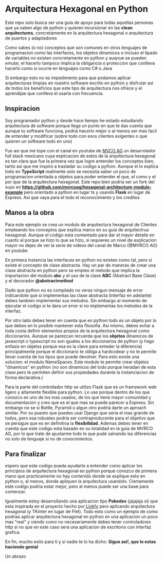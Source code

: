 <h1>Arquitectura Hexagonal en Python</h1>
<p>Este repo solo busca ser una guía de apoyo para todas aquellas personas que ya saben algo de python y quieren incursionar
en las <b>clean arquitectures</b>, concretamente en la arquitectura hexagonal o arquitectura de puertos y adaptadores</p>

<p>Como sabes (o no) conceptos que son comunes en otros lenguajes de programacion como las interfaces, los objetos dinamicos o incluso el tipado de variables
no existen concretamente en python y auqnue se pueden emular, el hacerlo tampoco implica la obligancia o proteccion que conlleva hacerlo como si ocurre en lenguajes
como C# o Java</p>

<p>Si embargo esto no es impedimento para que podamos aplicar arquitecturas limpias en nuestro software escrito en python y disfrutar asi de todos los beneficios
que este tipo de arquitectura nos ofrece y el aprendijae que conlleva el usarla con frecuencia.</p>

<h2>Inspiracion</h2>
<p>Soy programador python y desde hace tiempo he estado estudiando arquitectura de software porque llega un punto en que te das cuenta que aunque tu software
funciona, podria hacerlo mejor o al menos ser mas facil de entender y modificar (sobre todo con esos clientes exigentes o que quieren un software todo en uno)</p>

<p>Fue asi que me tope con el canal en youtube de <a href=https://www.youtube.com/@mvrcoag>MVCO AG</a> un desarrolador full stack mexicano cuya explicacion
de estos de la arquitectura hexagonal es tan clara que fue la primera vez que logre entender los conceptos bien, tanto asi que me inspiro a trasladar su codigo a python.
Aunque el lo explica todo en <b>TypeScript</b> realmente solo se necesita saber un poco de programacion orientada a objetos para poder entender el que, el como y 
el por que de la arquitectura hexagonal.
Este repo bien podria ser un fork del suyo en <a href="https://github.com/mvrcoag/hexagonal-architecture-module-example"><b>https://github.com/mvrcoag/hexagonal-architecture-module-example</b></a>
pero orientado a python en lugar ts y usando <b>Flask</b> en lugar de Express. Asi que vaya para el todo el reconocimiento y los creditos</p>

<h2>Manos a la obra</h2>
<p>Para este ejemplo se crea un modulo de arquitectura hexagonal de Clientes empleando los conceptos que explica marco en su guia de arquitectrua hexagonal. Aunque el
codigo esta comentado para dar el mayor detalle en cuanto al porque se hizo lo que se hizo, si requieres un nivel de explicacion mayor no dejes de ver 
la serie de videos del canal de Marco (@MVRCO AG) en youtube</p>
<p>En primera instancia las interfaces en python no existen como tal, pero si existe el concepto de clase abstracta. Hay un par de maneras de crear una clase
abstracta en python pero se empleo el metodo que implica la importacion del modulo <b>abc</b> y el uso de la clase <b>ABC</b> (Abstract Base Clase) y el 
decorador <b>@abstractmethod</b></p>

<p>
  Dado que python no es compilado no veras ningun mensaje de error indicandote que si implementas las clase abstracta (interfaz en adelante) debes tambien
  implementar sus metodos. Sin embargo al momento de ejecutar el codigo si te dara un error si no implementas los metodos de la interfaz.
</p>
<p>
  Por otro lado debes tener en cuenta que en python todo es un objeto por lo que debes en lo posible mantener esta filosofia.
  Asi mismo, debes evitar a toda costa definir elementos propios de la arquitectura hexagonal como diccionarios. Aunque se parezcan recuerda que los <b>objetos</b> dinamicos
  de javascript o typescript no son iguales a los diccionarios de python (y hago enfasis en objetos porque esa es la clave para enteder la diferencia) principalmente
  porque el diccionario te obliga a hardcodear y no te permite llevar cuenta de los tipos que puede devolver. Para esto existe una solucion: el modulo NameSpaces.
  Este modulo te permite crear objetos "dinamicos" en python (no son dinamicos del todo porque heradan de esta clase pero te permiten definir sus propiedades durante
  la instanciacion de forma declarativa.)
</p>

<p>
  Para la parte del controllador http se utilizo Flask que es un framework web ligero y altamente flexible para python. Lo use porque dentro de los que conozco
  es uno de los mas usados, de los que tiene mayor comunidad y documentacion y creo que es el que mas se puede parecer a Express. Sin embargo no se si Bottle, Pyramid
  o algun otro podria darte un aproach similar. Por su puesto que puedes usar Django que seria el mas grande de todos, pero esa robustes podria ser contraproducente
  para el objetivo que se persigue que es en definitiva la <b>flexibilidad</b>. Ademas debes tener en cuenta que este codigo esta basado en su totalidad en la guia
  de MVRCO AG, por lo que trate de ajustarme todo lo que pude salvando las diferencias no solo de lenguaje si no de conocimientos.
</p>

<h2>Para finalizar</h2>
<p>
  espero que este codigo pueda ayudarte a entender como aplicar los principios de arquitectura hexagonal en python porque conozco de primera mano que practicamente
  no hay contenido donde se explique esto en python o, al menos, donde apliquen la arquitectura usandolo.
  Ciertamente este codigo podria estar mejor, pero al menos puede ser una base para comenzar.
</p>

<p>
  Igualmente estoy desarrollando una aplicacion tipo <b>Pokedex</b> (jajajaja si) que esta inspirada en el proyecto hecho por 
  <a href="https://www.youtube.com/@Linkfydev">Linkfy</a> pero aplicando arquitectura hexagonal (y TKinter en lugar de Flet). Todo esto como un ejemplo de como podrias
  aplicar arquitectura hexagonal en python en una aplicacion un poco mas "real" y viendo como no necesariamente debes tener controladores http si no que en este caso
  sera una aplicacion de escritorio con interfaz grafica.
</p>

<p>En fin, mucho exito para ti y si nadie te lo ha dicho: <b>Sigue asi!, que lo estas haciendo genial </b></p>
<p>Un abrazo</p>
